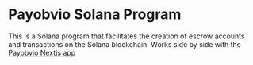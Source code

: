 # Payobvio Solana Program

This is a Solana program that facilitates the creation of escrow accounts and transactions on the Solana blockchain. Works side by side with the [Payobvio Nextjs app](https://github.com/payobv-io/payobv.io)
